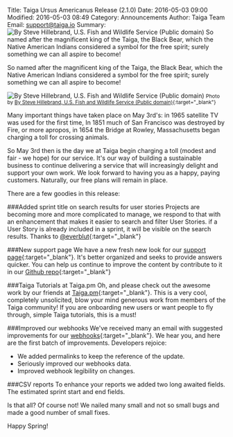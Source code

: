 Title: Taiga Ursus Americanus Release (2.1.0)
Date: 2016-05-03 09:00
Modified: 2016-05-03 08:49
Category: Announcements
Author: Taiga Team
Email: support@taiga.io
Summary: ![By Steve Hillebrand, U.S. Fish and Wildlife Service (Public domain)]({filename}/images/2016-05-03_changelog2100/ursus_americanus.jpg) So named after the magnificent king of the Taiga, the Black Bear, which the Native American Indians considered a symbol for the free spirit; surely something we can all aspire to become!

So named after the magnificent king of the Taiga, the Black Bear, which the Native American Indians considered a symbol for the free spirit; surely something we can all aspire to become!

![By Steve Hillebrand, U.S. Fish and Wildlife Service (Public domain)]({filename}/images/2016-05-03_changelog2100/ursus_americanus.jpg)
<small>Photo by [By Steve Hillebrand, U.S. Fish and Wildlife Service (Public domain)](https://commons.wikimedia.org/wiki/File%3AA_bear_in_the_bushes_ursus_americanus.jpg){:target="_blank"}</small>

Many important things have taken place on May 3rd's: in 1965 satellite TV was used for the first time, In 1851 much of San Francisco was destroyed by Fire, or more apropos, in 1654 the Bridge at Rowley, Massachusetts began charging a toll for crossing animals.

So May 3rd then is the day we at Taiga begin charging a toll (modest and fair - we hope) for our service. It's our way of building a sustainable business to continue delivering a service that will increasingly delight and support your own work. We look forward to having you as a happy, paying customers. Naturally, our free plans will remain in place.

There are a few goodies in this release:

###Added sprint title on search results for user stories
Projects are becoming more and more complicated to manage, we respond to that with an enhancement that makes it easier to search and filter User Stories. if a User Story is already included in a sprint, it will be visible on the search results. Thanks to [@everblut](https://github.com/everblut){:target="_blank"}

###New support page
We have a new fresh new look for our [support page](https://tree.taiga.io/support/){:target="_blank"}. It's better organized and seeks to provide answers quicker. You can help us continue to improve the content by contribute to it in our [Github repo](https://github.com/taigaio/taiga-support){:target="_blank"}

###Taiga Tutorials at Taiga.pm
Oh, and please check out the awesome work by our friends at [Taiga.pm](http://taiga.pm){:target="_blank"}. This is a very cool, completely unsolicited, blow your mind generous work from members of the Taiga community! If you are onboarding new users or want people to fly through, simple Taiga tutorials, this is a must!

###Improved our webhooks
We've received many an email with suggested improvements for our [webhooks](https://docs.taiga.io/#webhooks){:target="_blank"}. We hear you, and here are the first batch of improvements. Developers rejoice:

 - We added permalinks to keep the reference of the update.
 - Seriously improved our webhooks data.
 - Improved webhook legibility on changes.

###CSV reports
To enhance your reports we added two long awaited fields. The estimated sprint start and end fields.

Is that all? Of course not! We nailed many small and not so small bugs and made a good number of small fixes.

Happy Spring!
